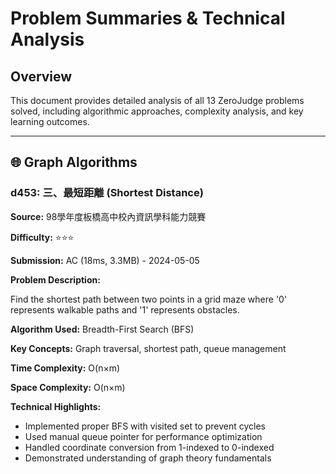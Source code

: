 # Problem Summaries & Technical Analysis

## Overview

This document provides detailed analysis of all 13 ZeroJudge problems solved, including algorithmic approaches, complexity analysis, and key learning outcomes.

---

## 🌐 Graph Algorithms

### d453: 三、最短距離 (Shortest Distance)

**Source:** 98學年度板橋高中校內資訊學科能力競賽

**Difficulty:** ⭐⭐⭐

**Submission:** AC (18ms, 3.3MB) - 2024-05-05

**Problem Description:**

Find the shortest path between two points in a grid maze where '0' represents walkable paths and '1' represents obstacles.

**Algorithm Used:** Breadth-First Search (BFS)

**Key Concepts:** Graph traversal, shortest path, queue management

**Time Complexity:** O(n×m)

**Space Complexity:** O(n×m)

**Technical Highlights:**

- Implemented proper BFS with visited set to prevent cycles
- Used manual queue pointer for performance optimization  
- Handled coordinate conversion from 1-indexed to 0-indexed
- Demonstrated understanding of graph theory fundamentals

